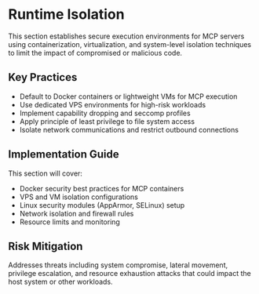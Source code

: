 # Runtime Isolation

This section establishes secure execution environments for MCP servers using containerization, virtualization, and system-level isolation techniques to limit the impact of compromised or malicious code.

## Key Practices

- Default to Docker containers or lightweight VMs for MCP execution
- Use dedicated VPS environments for high-risk workloads
- Implement capability dropping and seccomp profiles
- Apply principle of least privilege to file system access
- Isolate network communications and restrict outbound connections

## Implementation Guide

This section will cover:
- Docker security best practices for MCP containers
- VPS and VM isolation configurations
- Linux security modules (AppArmor, SELinux) setup
- Network isolation and firewall rules
- Resource limits and monitoring

## Risk Mitigation

Addresses threats including system compromise, lateral movement, privilege escalation, and resource exhaustion attacks that could impact the host system or other workloads.
